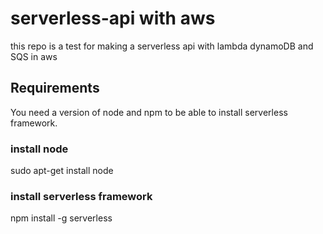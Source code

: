 # serverless-api with aws

this repo is a test for making a serverless api with lambda dynamoDB and SQS in aws

## Requirements
You need a version of node and npm to be able to install serverless framework.

### install node

sudo apt-get install node

### install serverless framework

npm install -g serverless
